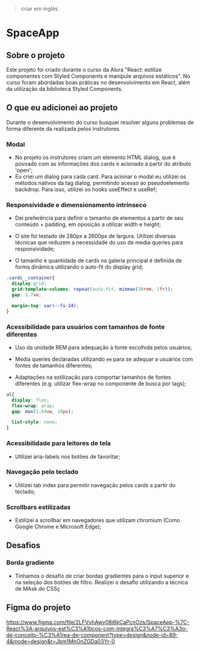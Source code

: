 

> criar em inglês

# SpaceApp

## Sobre o projeto

Este projeto foi criado durante o curso da Alura "React: estilize componentes com Styled Components e manipule arquivos estáticos". No curso foram abordadas boas práticas no desenvolvimento em React, além da utilização da biblioteca Styled Components.


## O que eu adicionei ao projeto

Durante o desenvolvimento do curso busquei resolver alguns problemas de forma diferente da realizada pelos instrutores.

### Modal

- No projeto os instrutores criam um elemento HTML dialog, que é povoado com as informações dos cards e acionado a partir do atributo 'open';
- Eu criei um dialog para cada card. Para acionar o modal eu utilizei os métodos nativos da tag dialog, permitindo acesso ao pseudoelemento backdrop. Para isso, utilizei os hooks useEffect e useRef;


### Responsividade e dimensionamento intrínseco

- Dei preferência para definir o tamanho de elementos a partir de seu conteúdo + padding, em oposição a utilizar width e height;

- O site foi testado de 280px a 2600px de largura. Utilizei diversas técnicas que reduzem a necessidade do uso de media queries para responsividade;

- O tamanho e quantidade de cards na galeria principal é definida de forma dinâmica utilizando o auto-fit do display grid;

```css
.cards__container{
  display:grid;
  grid-template-columns: repeat(auto-fit, minmax(20rem, 1fr));
  gap: 1.7vw;

  margin-top: var(--fs-24);
}
```

### Acessibilidade para usuários com tamanhos de fonte diferentes

- Uso da unidade REM para adequação à fonte escolhida pelos usuários;

- Media queries declaradas utilizando ```em``` para se adequar a usuários com fontes de tamanhos diferentes;

- Adaptações na estilização para comportar tamanhos de fontes diferentes (e.g. utilizar flex-wrap no componente de busca por tags);

```css
ul{
  display: flex;
  flex-wrap: wrap;
  gap: max(1.64vw, 10px);

  list-style: none;
}
```


### Acessibilidade para leitores de tela

- Utilizei aria-labels nos botões de favoritar;


### Navegação pelo teclado

- Utilizei tab index para permitir navegação pelos cards a partir do teclado;


### Scrollbars estilizadas

- Estilizei a scrollbar em navegadores que utilizam chromium (Como Google Chrome e Microsoft Edge);


## Desafios

### Borda gradiente

- Tínhamos o desafio de criar bordas gradientes para o input superior e na seleção dos botões de filtro. Realizei o desafio utilizando a técnica de MAsk do CSSç



## Figma do projeto

 https://www.figma.com/file/2LFVvhAwy08j6kCaPcnOzs/SpaceApp-%7C-React%3A-arquivos-est%C3%A1ticos-com-integra%C3%A7%C3%A3o-de-conceito-%C3%A1rea-de-component?type=design&node-id=89-4&mode=design&t=Jbm1MnOnZGDa03Yr-0
